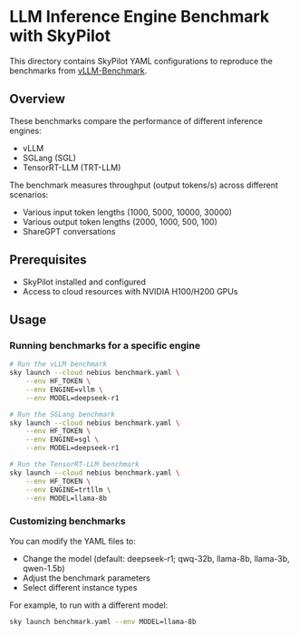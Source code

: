# LLM Inference Engine Benchmark with SkyPilot

This directory contains SkyPilot YAML configurations to reproduce the benchmarks from [vLLM-Benchmark](https://github.com/simon-mo/vLLM-Benchmark).

## Overview

These benchmarks compare the performance of different inference engines:
- vLLM
- SGLang (SGL)
- TensorRT-LLM (TRT-LLM)

The benchmark measures throughput (output tokens/s) across different scenarios:
- Various input token lengths (1000, 5000, 10000, 30000)
- Various output token lengths (2000, 1000, 500, 100)
- ShareGPT conversations

## Prerequisites

- SkyPilot installed and configured
- Access to cloud resources with NVIDIA H100/H200 GPUs

## Usage

### Running benchmarks for a specific engine

```bash
# Run the vLLM benchmark
sky launch --cloud nebius benchmark.yaml \
    --env HF_TOKEN \
    --env ENGINE=vllm \
    --env MODEL=deepseek-r1

# Run the SGLang benchmark
sky launch --cloud nebius benchmark.yaml \
    --env HF_TOKEN \
    --env ENGINE=sgl \
    --env MODEL=deepseek-r1

# Run the TensorRT-LLM benchmark
sky launch --cloud nebius benchmark.yaml \
    --env HF_TOKEN \
    --env ENGINE=trtllm \
    --env MODEL=llama-8b
```

### Customizing benchmarks

You can modify the YAML files to:
- Change the model (default: deepseek-r1; qwq-32b, llama-8b, llama-3b, qwen-1.5b)
- Adjust the benchmark parameters
- Select different instance types

For example, to run with a different model:

```bash
sky launch benchmark.yaml --env MODEL=llama-8b
```
